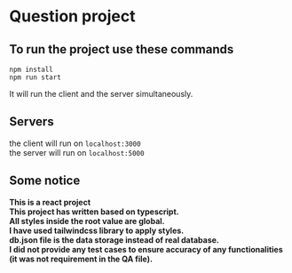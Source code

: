 # Question project

## To run the project use these commands

    npm install
    npm run start

It will run the client and the server simultaneously.

## Servers

the client will run on `localhost:3000` <br>
the server will run on `localhost:5000`

## Some notice

**This is a react project** <br>
**This project has written based on typescript.** <br>
**All styles inside the root value are global.** <br>
**I have used tailwindcss library to apply styles.** <br>
**db.json file is the data storage instead of real database.** <br>
**I did not provide any test cases to ensure accuracy of any functionalities (it was not requirement in the QA file).**
